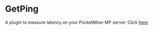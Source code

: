 # GetPing
A plugin to measure latency on your PocketMine-MP server. Click [here](http://scadonsak.com/3yU0)
